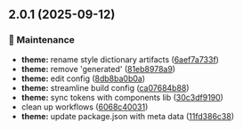 ## 2.0.1 (2025-09-12)

### 🔧 Maintenance

- **theme:** rename style dictionary artifacts ([6aef7a733f](https://github.com/migrationsverket/midas/commit/6aef7a733f))
- **theme:** remove 'generated' ([81eb8978a9](https://github.com/migrationsverket/midas/commit/81eb8978a9))
- **theme:** edit config ([8db8ba0b0a](https://github.com/migrationsverket/midas/commit/8db8ba0b0a))
- **theme:** streamline build config ([ca07684b88](https://github.com/migrationsverket/midas/commit/ca07684b88))
- **theme:** sync tokens with components lib ([30c3df9190](https://github.com/migrationsverket/midas/commit/30c3df9190))
- clean up workflows ([6068c40031](https://github.com/migrationsverket/midas/commit/6068c40031))
- **theme:** update package.json with meta data ([11fd386c38](https://github.com/migrationsverket/midas/commit/11fd386c38))
